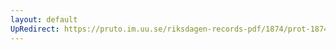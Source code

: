 ```yaml
---
layout: default
UpRedirect: https://pruto.im.uu.se/riksdagen-records-pdf/1874/prot-1874--fk--306/prot-1874--fk--306_001.pdf
---
```

